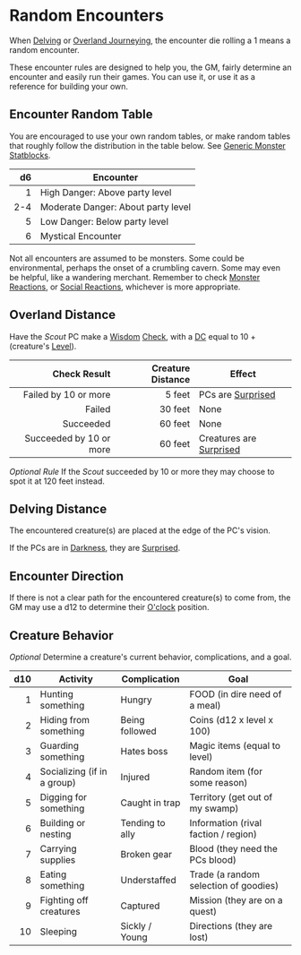 # Random Encounters

When [Delving](../../Game%20Procedures/Exploration/Delving.md) or [Overland Journeying](../../Game%20Procedures/Exploration/Overland%20Journeys.md), the encounter die rolling a 1 means a random encounter.

These encounter rules are designed to help you, the GM, fairly determine an encounter and easily run their games. You can use it, or use it as a reference for building your own.

## Encounter Random Table

You are encouraged to use your own random tables, or make random tables that roughly follow the distribution in the table below. See [Generic Monster Statblocks](Generic%20Monster%20Statblocks.md).

|  d6 | Encounter                          |
| --: | ---------------------------------- |
|   1 | High Danger: Above party level     |
| 2-4 | Moderate Danger: About party level |
|   5 | Low Danger: Below party level      |
|   6 | Mystical Encounter                 |

Not all encounters are assumed to be monsters. Some could be environmental, perhaps the onset of a crumbling cavern. Some may even be helpful, like a wandering merchant. Remember to check [Monster Reactions](../../Game%20Procedures/Social%20Procedures/Monster%20Reactions.md), or [Social Reactions](../../Game%20Procedures/Social%20Procedures/Social%20Reactions.md), whichever is more appropriate.

## Overland Distance

Have the *Scout* PC make a [Wisdom](../../Player%20Characters/The%20Ability%20Scores/Wisdom.md) [Check](../../Game%20Procedures/Core%20Procedures/Check.md), with a [DC](../../Game%20Procedures/Core%20Procedures/DC.md) equal to 10 + (creature's [Level](../../Player%20Characters/Derived%20Statistics/Level.md)).

|            Check Result | Creature Distance | Effect                                                                     |
| ----------------------: | ----------------: | -------------------------------------------------------------------------- |
|    Failed by 10 or more |            5 feet | PCs are [Surprised](../../Game%20Procedures/Conditions/Surprised.md)       |
|                  Failed |           30 feet | None                                                                       |
|               Succeeded |           60 feet | None                                                                       |
| Succeeded by 10 or more |           60 feet | Creatures are [Surprised](../../Game%20Procedures/Conditions/Surprised.md) |

*Optional Rule*
If the *Scout* succeeded by 10 or more they may choose to spot it at 120 feet instead.

## Delving Distance

The encountered creature(s) are placed at the edge of the PC's vision.

If the PCs are in [Darkness](../../Game%20Procedures/Hazards/Darkness.md), they are [Surprised](../../Game%20Procedures/Conditions/Surprised.md).

## Encounter Direction

If there is not a clear path for the encountered creature(s) to come from, the GM may use a d12 to determine their [O'clock](https://en.wikipedia.org/wiki/Clock_position) position.

## Creature Behavior

*Optional*
Determine a creature's current behavior, complications, and a goal.

| d10 | Activity                    | Complication    | Goal                                  |
| --: | --------------------------- | --------------- | ------------------------------------- |
|   1 | Hunting something           | Hungry          | FOOD (in dire need of a meal)         |
|   2 | Hiding from something       | Being followed  | Coins (d12 x level x 100)             |
|   3 | Guarding something          | Hates boss      | Magic items (equal to level)          |
|   4 | Socializing (if in a group) | Injured         | Random item (for some reason)         |
|   5 | Digging for something       | Caught in trap  | Territory (get out of my swamp)       |
|   6 | Building or nesting         | Tending to ally | Information (rival faction / region)  |
|   7 | Carrying supplies           | Broken gear     | Blood (they need the PCs blood)       |
|   8 | Eating something            | Understaffed    | Trade (a random selection of goodies) |
|   9 | Fighting off creatures      | Captured        | Mission (they are on a quest)         |
|  10 | Sleeping                    | Sickly / Young  | Directions (they are lost)            |
